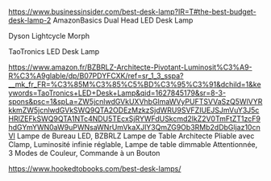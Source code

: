 https://www.businessinsider.com/best-desk-lamp?IR=T#the-best-budget-desk-lamp-2
 AmazonBasics Dual Head LED Desk Lamp
  

  Dyson Lightcycle Morph

 TaoTronics LED Desk Lamp

 https://www.amazon.fr/BZBRLZ-Architecte-Pivotant-Luminosit%C3%A9-R%C3%A9glable/dp/B07PDYFCXK/ref=sr_1_3_sspa?__mk_fr_FR=%C3%85M%C3%85%C5%BD%C3%95%C3%91&dchild=1&keywords=TaoTronics+LED+Desk+Lamp&qid=1627845179&sr=8-3-spons&psc=1&spLa=ZW5jcnlwdGVkUXVhbGlmaWVyPUFTSVVaSzQ5WlVYRkkmZW5jcnlwdGVkSWQ9QTA2ODEzMzkzSjdWRU9SVFZIUEJSJmVuY3J5cHRlZEFkSWQ9QTA1NTc4NDU5TEcxSjRYWFdUSkcmd2lkZ2V0TmFtZT1zcF9hdGYmYWN0aW9uPWNsaWNrUmVkaXJlY3QmZG9Ob3RMb2dDbGljaz10cnVl
Lampe de Bureau LED, BZBRLZ Lampe de Table Architecte Pliable avec Clamp, Luminosité infinie réglable, Lampe de table dimmable Attentionnée, 3 Modes de Couleur, Commande à un Bouton 


https://www.hookedtobooks.com/best-desk-lamps/
